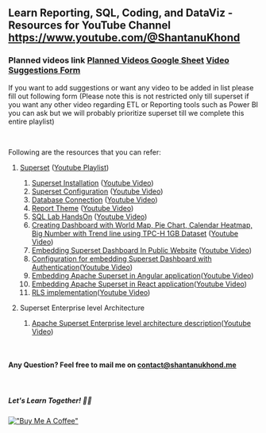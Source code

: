 ﻿## Learn Reporting, SQL, Coding, and DataViz - Resources for YouTube Channel https://www.youtube.com/@ShantanuKhond

### Planned videos link [Planned Videos Google Sheet](https://docs.google.com/spreadsheets/d/1k9TS0UxWWzKnZr_SvLsT_cnZm_UaMDvU2AEjU71DAZs/edit?usp=sharing) [Video Suggestions Form](https://forms.gle/ubofiGM9YQTuZ6nQ6)

If you want to add suggestions or want any video to be added in list please fill out following form (Please note this is not restricted only till superset if you want any other video regarding ETL or Reporting tools such as Power BI you can ask but we will probably prioritize superset till we complete this entire playlist)



&nbsp;
&nbsp;
&nbsp;

Following are the resources that you can refer:
1.  [Superset](/) ([Youtube Playlist](https://www.youtube.com/playlist?list=PLH1gsHiD7JxiqIz88CGywds8jSMUEMcs6))
    1.  [Superset Installation](Superset/installation/README.md) ([Youtube Video](https://youtu.be/IP14ArymP08?si=oZ7fqrU__25Hg_rq))
    2.  [Superset Configuration](Superset/Configuration/README.md) ([Youtube Video](https://youtu.be/UlvYMNOVZbA))
    3.  [Database Connection](Superset/Database%20Connections/README.md) ([Youtube Video](https://youtu.be/oemEAZWcpf8))
    4.  [Report Theme](Superset/Report%20Theme/README.md) ([Youtube Video](https://youtu.be/tMp-65MyuU8))
    5.  [SQL Lab HandsOn](Superset/World%20Population%20Reporting/README.md) ([Youtube Video](https://youtu.be/NxhJUt_cY30))
    6.  [Creating Dashboard with World Map, Pie Chart, Calendar Heatmap, Big Number with Trend line using TPC-H 1GB Dataset](Superset/TPC-H%20Dataset%20Reporting/README.md) ([Youtube Video](https://youtu.be/vA7wJNRUoEc))
    7.  [Embedding Superset Dashboard In Public Website](./Superset/Embedding%20Superset/Public%20Website/README.MD) ([Youtube Video](https://youtu.be/SU0JyAgvucA))
    8.  [Configuration for embedding Superset Dashboard with Authentication](./Superset/Embedding%20Superset/With%20Authentication/README.md)([Youtube Video](https://youtu.be/SU0JyAgvucA))
    9.  [Embedding Apache Superset in Angular application](./Superset/Embedding%20Superset/With%20Authentication/README.md)([Youtube Video](https://youtu.be/Idy22o_vD0I))
    9.  [Embedding Apache Superset in React application](./Superset/Embedding%20Superset/With%20Authentication/README.md)([Youtube Video](https://youtu.be/rlv7Rtrtyjw))
    10. [RLS implementation](./Superset/Row%20Level%20Security/README.md)([Youtube Video]())
    
2. Superset Enterprise level Architecture
    1. [Apache Superset Enterprise level architecture description](./Superset/Superset%20Enterprise%20Architecture/README.md)([Youtube Video](https://youtu.be/M4hoGtyRvKk))
    

&nbsp;
&nbsp;
#### Any Question? Feel free to mail me on [contact@shantanukhond.me](mailto://contact@shantanukhond.me)
&nbsp;
&nbsp;
&nbsp;
&nbsp;
##### Let's Learn Together! 📖😊


[!["Buy Me A Coffee"](https://www.buymeacoffee.com/assets/img/custom_images/orange_img.png)](https://www.buymeacoffee.com/shantanukhond)
